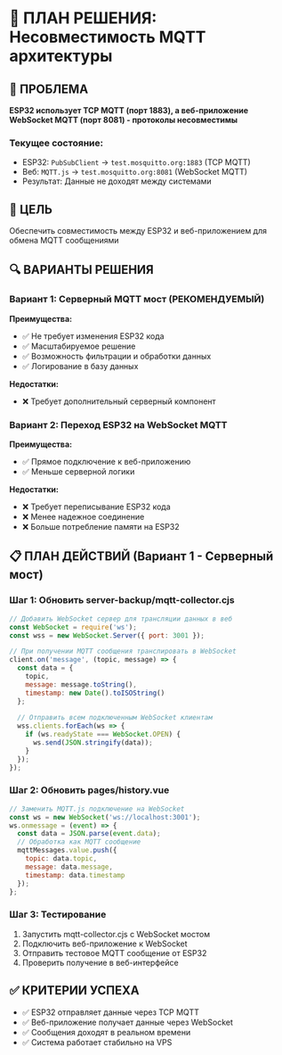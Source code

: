 # 🔧 ПЛАН РЕШЕНИЯ: Несовместимость MQTT архитектуры

## 🚨 ПРОБЛЕМА
**ESP32 использует TCP MQTT (порт 1883), а веб-приложение WebSocket MQTT (порт 8081) - протоколы несовместимы**

### Текущее состояние:
- ESP32: `PubSubClient` → `test.mosquitto.org:1883` (TCP MQTT)
- Веб: `MQTT.js` → `test.mosquitto.org:8081` (WebSocket MQTT)
- Результат: Данные не доходят между системами

## 🎯 ЦЕЛЬ
Обеспечить совместимость между ESP32 и веб-приложением для обмена MQTT сообщениями

## 🔍 ВАРИАНТЫ РЕШЕНИЯ

### Вариант 1: Серверный MQTT мост (РЕКОМЕНДУЕМЫЙ)
**Преимущества:**
- ✅ Не требует изменения ESP32 кода
- ✅ Масштабируемое решение
- ✅ Возможность фильтрации и обработки данных
- ✅ Логирование в базу данных

**Недостатки:**
- ❌ Требует дополнительный серверный компонент

### Вариант 2: Переход ESP32 на WebSocket MQTT
**Преимущества:**
- ✅ Прямое подключение к веб-приложению
- ✅ Меньше серверной логики

**Недостатки:**
- ❌ Требует переписывание ESP32 кода
- ❌ Менее надежное соединение
- ❌ Больше потребление памяти на ESP32

## 📋 ПЛАН ДЕЙСТВИЙ (Вариант 1 - Серверный мост)

### Шаг 1: Обновить server-backup/mqtt-collector.cjs
```javascript
// Добавить WebSocket сервер для трансляции данных в веб
const WebSocket = require('ws');
const wss = new WebSocket.Server({ port: 3001 });

// При получении MQTT сообщения транслировать в WebSocket
client.on('message', (topic, message) => {
  const data = {
    topic,
    message: message.toString(),
    timestamp: new Date().toISOString()
  };
  
  // Отправить всем подключенным WebSocket клиентам
  wss.clients.forEach(ws => {
    if (ws.readyState === WebSocket.OPEN) {
      ws.send(JSON.stringify(data));
    }
  });
});
```

### Шаг 2: Обновить pages/history.vue
```javascript
// Заменить MQTT.js подключение на WebSocket
const ws = new WebSocket('ws://localhost:3001');
ws.onmessage = (event) => {
  const data = JSON.parse(event.data);
  // Обработка как MQTT сообщение
  mqttMessages.value.push({
    topic: data.topic,
    message: data.message,
    timestamp: data.timestamp
  });
};
```

### Шаг 3: Тестирование
1. Запустить mqtt-collector.cjs с WebSocket мостом
2. Подключить веб-приложение к WebSocket
3. Отправить тестовое MQTT сообщение от ESP32
4. Проверить получение в веб-интерфейсе

## ✅ КРИТЕРИИ УСПЕХА
- ✅ ESP32 отправляет данные через TCP MQTT
- ✅ Веб-приложение получает данные через WebSocket
- ✅ Сообщения доходят в реальном времени
- ✅ Система работает стабильно на VPS